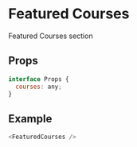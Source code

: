 # Featured Courses

Featured Courses section

## Props

```js
interface Props {
  courses: any;
}
```

## Example

```js
<FeaturedCourses />
```
